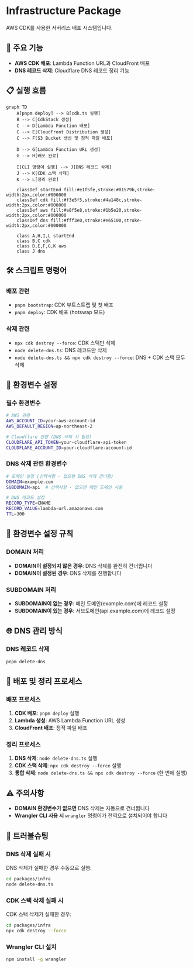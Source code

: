 # Infrastructure Package

AWS CDK를 사용한 서버리스 배포 시스템입니다.

## 🚀 주요 기능

- **AWS CDK 배포**: Lambda Function URL과 CloudFront 배포
- **DNS 레코드 삭제**: Cloudflare DNS 레코드 정리 기능

## 📋 실행 흐름

```mermaid
graph TD
    A[pnpm deploy] --> B[cdk.ts 실행]
    B --> C[CdkStack 생성]
    C --> D[Lambda Function 배포]
    C --> E[CloudFront Distribution 생성]
    C --> F[S3 Bucket 생성 및 정적 파일 배포]
    
    D --> G[Lambda Function URL 생성]
    G --> H[배포 완료]
    
    I[CLI 명령어 실행] --> J[DNS 레코드 삭제]
    J --> K[CDK 스택 삭제]
    K --> L[정리 완료]
    
    classDef startEnd fill:#e1f5fe,stroke:#01579b,stroke-width:2px,color:#000000
    classDef cdk fill:#f3e5f5,stroke:#4a148c,stroke-width:2px,color:#000000
    classDef aws fill:#e8f5e8,stroke:#1b5e20,stroke-width:2px,color:#000000
    classDef dns fill:#fff3e0,stroke:#e65100,stroke-width:2px,color:#000000
    
    class A,H,I,L startEnd
    class B,C cdk
    class D,E,F,G,K aws
    class J dns
```

## 🛠️ 스크립트 명령어

### 배포 관련
- `pnpm bootstrap`: CDK 부트스트랩 및 첫 배포
- `pnpm deploy`: CDK 배포 (hotswap 모드)

### 삭제 관련
- `npx cdk destroy --force`: CDK 스택만 삭제
- `node delete-dns.ts`: DNS 레코드만 삭제
- `node delete-dns.ts && npx cdk destroy --force`: DNS + CDK 스택 모두 삭제

## 🔧 환경변수 설정

### 필수 환경변수
```bash
# AWS 관련
AWS_ACCOUNT_ID=your-aws-account-id
AWS_DEFAULT_REGION=ap-northeast-2

# Cloudflare 관련 (DNS 삭제 시 필요)
CLOUDFLARE_API_TOKEN=your-cloudflare-api-token
CLOUDFLARE_ACCOUNT_ID=your-cloudflare-account-id
```

### DNS 삭제 관련 환경변수
```bash
# 도메인 설정 (선택사항 - 없으면 DNS 삭제 건너뜀)
DOMAIN=example.com
SUBDOMAIN=api  # 선택사항 - 없으면 메인 도메인 사용

# DNS 레코드 설정
RECORD_TYPE=CNAME
RECORD_VALUE=lambda-url.amazonaws.com
TTL=300
```

## 📝 환경변수 설정 규칙

### DOMAIN 처리
- **DOMAIN이 설정되지 않은 경우**: DNS 삭제를 완전히 건너뜁니다
- **DOMAIN이 설정된 경우**: DNS 삭제를 진행합니다

### SUBDOMAIN 처리
- **SUBDOMAIN이 없는 경우**: 메인 도메인(example.com)에 레코드 설정
- **SUBDOMAIN이 있는 경우**: 서브도메인(api.example.com)에 레코드 설정

## 🌐 DNS 관리 방식

### DNS 레코드 삭제
```bash
pnpm delete-dns
```

## 🔄 배포 및 정리 프로세스

### 배포 프로세스
1. **CDK 배포**: `pnpm deploy` 실행
2. **Lambda 생성**: AWS Lambda Function URL 생성
3. **CloudFront 배포**: 정적 파일 배포

### 정리 프로세스
1. **DNS 삭제**: `node delete-dns.ts` 실행
2. **CDK 스택 삭제**: `npx cdk destroy --force` 실행
3. **통합 삭제**: `node delete-dns.ts && npx cdk destroy --force` (한 번에 실행)

## ⚠️ 주의사항

- **DOMAIN 환경변수가 없으면** DNS 삭제는 자동으로 건너뜁니다
- **Wrangler CLI 사용 시** `wrangler` 명령어가 전역으로 설치되어야 합니다

## 🚨 트러블슈팅

### DNS 삭제 실패 시
DNS 삭제가 실패한 경우 수동으로 실행:
```bash
cd packages/infra
node delete-dns.ts
```

### CDK 스택 삭제 실패 시
CDK 스택 삭제가 실패한 경우:
```bash
cd packages/infra
npx cdk destroy --force
```

### Wrangler CLI 설치
```bash
npm install -g wrangler
```